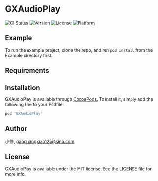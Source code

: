 # GXAudioPlay

[![CI Status](https://img.shields.io/travis/小修/GXAudioPlay.svg?style=flat)](https://travis-ci.org/小修/GXAudioPlay)
[![Version](https://img.shields.io/cocoapods/v/GXAudioPlay.svg?style=flat)](https://cocoapods.org/pods/GXAudioPlay)
[![License](https://img.shields.io/cocoapods/l/GXAudioPlay.svg?style=flat)](https://cocoapods.org/pods/GXAudioPlay)
[![Platform](https://img.shields.io/cocoapods/p/GXAudioPlay.svg?style=flat)](https://cocoapods.org/pods/GXAudioPlay)

## Example

To run the example project, clone the repo, and run `pod install` from the Example directory first.

## Requirements

## Installation

GXAudioPlay is available through [CocoaPods](https://cocoapods.org). To install
it, simply add the following line to your Podfile:

```ruby
pod 'GXAudioPlay'
```

## Author

小修, gaoguangxiao125@sina.com

## License

GXAudioPlay is available under the MIT license. See the LICENSE file for more info.

